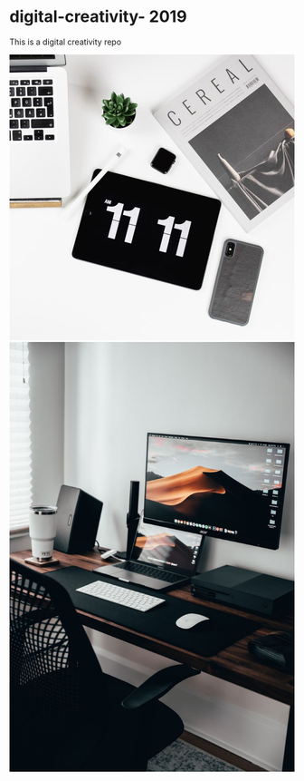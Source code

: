 # digital-creativity- 2019
This is a digital creativity repo

![](Images/photo-1542959864-4b02e6607fe4.jpg)
![](Images/computer.jpg)

